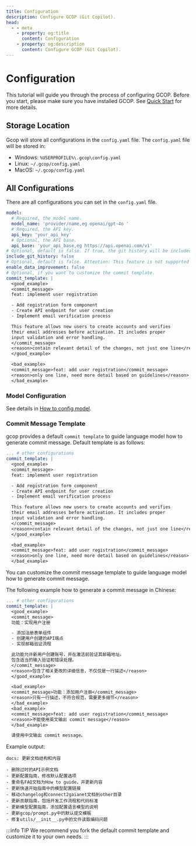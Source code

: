 ```yaml
---
title: Configuration
description: Configure GCOP (Git Copilot).
head:
  - - meta
    - property: og:title
      content: Configuration
    - property: og:description
      content: Configure GCOP (Git Copilot).
---
```


# Configuration

This tutorial will guide you through the process of configuring GCOP. Before you start, please make sure you have installed GCOP. See [Quick Start](/guide/quick-start) for more details.

## Storage Location

Gcop will store all configurations in the `config.yaml` file. The `config.yaml` file will be stored in:

- Windows: `%USERPROFILE%\.gcop\config.yaml`
- Linux: `~/.gcop/config.yaml`
- MacOS: `~/.gcop/config.yaml`

## All Configurations

There are all configurations you can set in the `config.yaml` file.

```yaml
model:
  # Required, the model name.
  model_name: 'provider/name,eg openai/gpt-4o '
  # Required, the API key.
  api_key: 'your_api_key'
  # Optional, the API base.
  api_base: 'your_api_base,eg https://api.openai.com/v1'
# Optional, default is false. If true, the git history will be included in the prompt.
include_git_history: false
# Optional, default is false. Attention: This feature is not supported yet.
enable_data_improvement: false
# Optional, if you want to customize the commit template. 
commit_template: |
  <good_example>
  <commit_message>
  feat: implement user registration

  - Add registration form component
  - Create API endpoint for user creation
  - Implement email verification process

  This feature allows new users to create accounts and verifies
  their email addresses before activation. It includes proper
  input validation and error handling.
  </commit_message>
  <reason>contain relevant detail of the changes, not just one line</reason>
  </good_example>

  <bad_example>
  <commit_message>feat: add user registration</commit_message>
  <reason>only one line, need more detail based on guidelines</reason>
  </bad_example>
```

### Model Configuration

See details in [How to config model](/other/how-to-config-model.md).

### Commit Message Template

gcop provides a default `commit template` to guide language model how to generate commit message. Default template is as follows:

```yaml
... # other configurations
commit_template: |
  <good_example>
  <commit_message>
  feat: implement user registration

  - Add registration form component
  - Create API endpoint for user creation
  - Implement email verification process

  This feature allows new users to create accounts and verifies
  their email addresses before activation. It includes proper
  input validation and error handling.
  </commit_message>
  <reason>contain relevant detail of the changes, not just one line</reason>
  </good_example>

  <bad_example>
  <commit_message>feat: add user registration</commit_message>
  <reason>only one line, need more detail based on guidelines</reason>
  </bad_example>
```

You can customize the commit message template to guide language model how to generate commit message.

The following example how to generate a commit message in Chinese:


```yaml
... # other configurations
commit_template: |
  <good_example>
  <commit_message>
  功能：实现用户注册

  - 添加注册表单组件
  - 创建用户创建的API端点
  - 实现邮箱验证流程

  此功能允许新用户创建账号，并在激活前验证其邮箱地址。
  包含适当的输入验证和错误处理。
  </commit_message>
  <reason>包含了相关更改的详细信息，不仅仅是一行描述</reason>
  </good_example>

  <bad_example>
  <commit_message>功能：添加用户注册</commit_message>
  <reason>只有一行描述，不符合规范，需要更多细节</reason>
  </bad_example>
  <bad_example>
  <commit_message>feat: add user registration</commit_message>
  <reason>不能使用英文输出 commit message</reason>
  </bad_example>

  请使用中文输出 commit message。
```

Example output:

```
docs: 更新文档结构和内容

- 删除过时的API示例文档
- 更新配置指南，修改默认配置选项
- 重命名FAQ文档为How to guide，并更新内容
- 更新快速开始指南中的模型配置链接
- 移动changelog和connect2gaianet文档到other目录
- 更新贡献指南，包括开发工作流程和代码标准
- 更新模型配置指南，添加配置语言模型的说明
- 更新gcop/prompt.py中的默认提交模板
- 修复utils/__init__.py中的文件读取编码问题
```

:::info TIP
We recommend you fork the default commit template and customize it to your own needs.
:::
